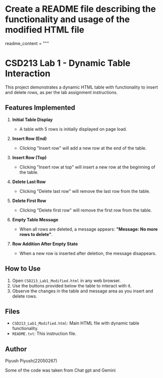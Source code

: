 # Create a README file describing the functionality and usage of the modified HTML file
readme_content = """
# CSD213 Lab 1 - Dynamic Table Interaction

This project demonstrates a dynamic HTML table with functionality to insert and delete rows, as per the lab assignment instructions.

## Features Implemented

1. **Initial Table Display**
   - A table with 5 rows is initially displayed on page load.

2. **Insert Row (End)**
   - Clicking "Insert row" will add a new row at the end of the table.

3. **Insert Row (Top)**
   - Clicking "Insert row at top" will insert a new row at the beginning of the table.

4. **Delete Last Row**
   - Clicking "Delete last row" will remove the last row from the table.

5. **Delete First Row**
   - Clicking "Delete first row" will remove the first row from the table.

6. **Empty Table Message**
   - When all rows are deleted, a message appears: **"Message: No more rows to delete"**.

7. **Row Addition After Empty State**
   - When a new row is inserted after deletion, the message disappears.

## How to Use

1. Open `CSD213_Lab1_Modified.html` in any web browser.
2. Use the buttons provided below the table to interact with it.
3. Observe the changes in the table and message area as you insert and delete rows.

## Files

- `CSD213_Lab1_Modified.html`: Main HTML file with dynamic table functionality.
- `README.txt`: This instruction file.

## Author
Piyush Piyush(22050267)

Some of the code was taken from Chat gpt and Gemini

